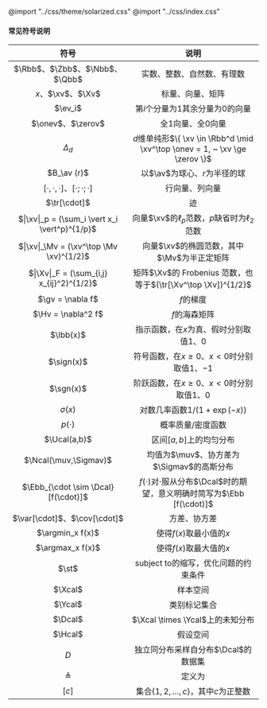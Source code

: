 @import "../css/theme/solarized.css"
@import "../css/index.css"

#### 常见符号说明

<div class="threelines notation head-highlight">

|                      符号                      |                                     说明                                      |
| :--------------------------------------------: | :---------------------------------------------------------------------------: |
|         $\Rbb$、$\Zbb$、$\Nbb$、$\Qbb$         |                          实数、整数、自然数、有理数                           |
|               $x$、$\xv$、$\Xv$                |                               标量、向量、矩阵                                |
|                    $\ev_i$                     |                      第$i$个分量为$1$其余分量为$0$的向量                      |
|               $\onev$、$\zerov$                |                             全$1$向量、全$0$向量                              |
|                   $\Delta_d$                   |  $d$维单纯形$\{ \xv \in \Rbb^d \mid \xv^\top \onev = 1, ~ \xv \ge \zerov \}$  |
|                  $B_\av (r)$                   |                         以$\av$为球心、$r$为半径的球                          |
|  $[\cdot,\cdot,\cdot]$、$[\cdot;\cdot;\cdot]$  |                                行向量、列向量                                 |
|                  $\tr[\cdot]$                  |                                      迹                                       |
| $\|\xv\|_p = (\sum_i \vert x_i \vert^p)^{1/p}$ |               向量$\xv$的$\ell_p$范数，$p$缺省时为$\ell_2$范数                |
|    $\|\xv\|_\Mv = (\xv^\top \Mv \xv)^{1/2}$    |                  向量$\xv$的椭圆范数，其中$\Mv$为半正定矩阵                   |
|   $\|\Xv\|_F = (\sum_{i,j} x_{ij}^2)^{1/2}$    |         矩阵$\Xv$的 Frobenius 范数，也等于$(\tr[\Xv^\top \Xv])^{1/2}$         |
|                $\gv = \nabla f$                |                                   $f$的梯度                                   |
|               $\Hv = \nabla^2 f$               |                                 $f$的海森矩阵                                 |
|                   $\Ibb(x)$                    |                   指示函数，在$x$为真、假时分别取值$1$、$0$                   |
|                   $\sign(x)$                   |               符号函数，在$x \ge 0$、$x < 0$时分别取值$1$、$-1$               |
|                   $\sgn(x)$                    |               阶跃函数，在$x \ge 0$、$x < 0$时分别取值$1$、$0$                |
|                  $\sigma(x)$                   |                       对数几率函数$1 / (1 + \exp(- x))$                       |
|                   $p(\cdot)$                   |                               概率质量/密度函数                               |
|                  $\Ucal(a,b)$                  |                            区间$[a,b]$上的均匀分布                            |
|             $\Ncal(\muv,\Sigmav)$              |                   均值为$\muv$、协方差为$\Sigmav$的高斯分布                   |
|      $\Ebb_{\cdot \sim \Dcal} [f(\cdot)]$      | $f(\cdot)$对$\cdot$服从分布$\Dcal$时的期望，意义明确时简写为$\Ebb [f(\cdot)]$ |
|          $\var[\cdot]$、$\cov[\cdot]$          |                                 方差、协方差                                  |
|                $\argmin_x f(x)$                |                            使得$f(x)$取最小值的$x$                            |
|                $\argmax_x f(x)$                |                            使得$f(x)$取最大值的$x$                            |
|                     $\st$                      |                 $\text{subject to}$的缩写，优化问题的约束条件                 |
|                    $\Xcal$                     |                                   样本空间                                    |
|                    $\Ycal$                     |                                 类别标记集合                                  |
|                    $\Dcal$                     |                       $\Xcal \times \Ycal$上的未知分布                        |
|                    $\Hcal$                     |                                   假设空间                                    |
|                      $D$                       |                      独立同分布采样自分布$\Dcal$的数据集                      |
|                  $\triangleq$                  |                                    定义为                                     |
|                     $[c]$                      |                 集合$\{ 1, 2, \ldots, c \}$，其中$c$为正整数                  |

</div>
